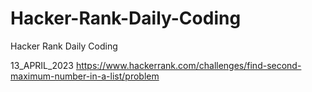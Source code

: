# Hacker-Rank-Daily-Coding
Hacker Rank Daily Coding

13_APRIL_2023 https://www.hackerrank.com/challenges/find-second-maximum-number-in-a-list/problem
